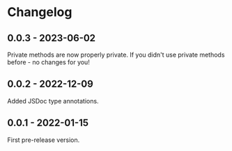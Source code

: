 # Changelog

## 0.0.3 - 2023-06-02

Private methods are now properly private.
If you didn't use private methods before - no changes for you!

## 0.0.2 - 2022-12-09

Added JSDoc type annotations.

## 0.0.1 - 2022-01-15

First pre-release version.
